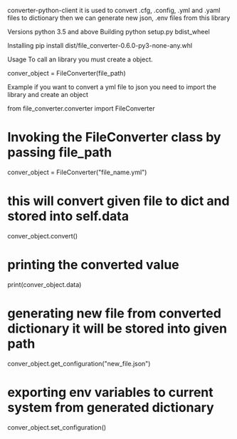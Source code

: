 converter-python-client
it is used to convert .cfg, .config, .yml and .yaml files to dictionary then we can generate new json, .env files from this library

Versions
python 3.5 and above
Building
python setup.py bdist_wheel

Installing
pip install dist/file_converter-0.6.0-py3-none-any.whl

Usage
To call an library you must create a object.

conver_object = FileConverter(file_path)

Example
if you want to convert a yml file to json you need to import the library and create an object 

from file_converter.converter import FileConverter

# Invoking the FileConverter class by passing file_path
conver_object = FileConverter("file_name.yml")
# this will convert given file to dict and stored into self.data
conver_object.convert()
# printing the converted value
print(conver_object.data)
# generating new file from converted dictionary it will be stored into given path
conver_object.get_configuration("new_file.json")
# exporting env variables to current system from generated dictionary
conver_object.set_configuration()
